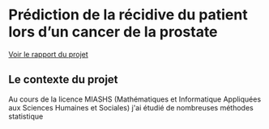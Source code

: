 # Prédiction de la récidive du patient lors d’un cancer de la prostate

[Voir le rapport du projet](https://acrobat.adobe.com/id/urn:aaid:sc:EU:a59847e8-44e6-4008-b5ef-90eb5ac3f150)

## Le contexte du projet 

Au cours de la licence MIASHS (Mathématiques et Informatique Appliquées aux Sciences Humaines et Sociales) j'ai étudié de nombreuses méthodes statistique

